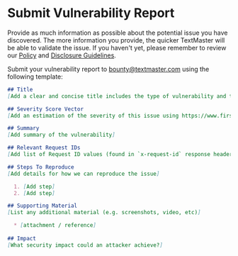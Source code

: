 # Submit Vulnerability Report

Provide as much information as possible about the potential issue you have discovered. The more information you provide, the quicker TextMaster will be able to validate the issue. If you haven't yet, please remember to review our [Policy](./) and [Disclosure Guidelines](disclosure-guidelines.md).

Submit your vulnerability report to [bounty@textmaster.com](mailto:bounty@textmaster.com) using the following template:

```markdown
## Title
[Add a clear and concise title includes the type of vulnerability and the impacted asset]

## Severity Score Vector
[Add an estimation of the severity of this issue using https://www.first.org/cvss/calculator/3.0]

## Summary
[Add summary of the vulnerability]

## Relevant Request IDs
[Add list of Request ID values (found in `x-request-id` response header)]

## Steps To Reproduce
[Add details for how we can reproduce the issue]

  1. [Add step]
  2. [Add step]

## Supporting Material
[List any additional material (e.g. screenshots, video, etc)]

  * [attachment / reference]
  
## Impact
[What security impact could an attacker achieve?]
```

